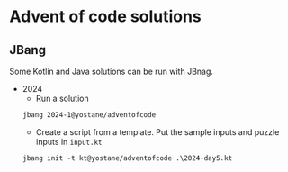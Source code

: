 # Advent of code solutions

## JBang

Some Kotlin and Java solutions can be run with JBnag.

- 2024
    - Run a solution
    ```sh
    jbang 2024-1@yostane/adventofcode
    ```
    - Create a script from a template. Put the sample inputs and puzzle inputs in `input.kt` 
    ```shell
    jbang init -t kt@yostane/adventofcode .\2024-day5.kt
    ```